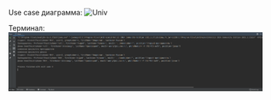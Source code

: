 Use case диаграмма:
![Univ]([https://github.com/CATyPH67/lab10/blob/master/pictures/207662817-e4b4df4f-55f3-48de-8897-cf9a4ecfa045.png](https://github.com/tayuyka/lab10_mispis/blob/master/lab10-master/pictures/207662817-e4b4df4f-55f3-48de-8897-cf9a4ecfa045.png)https://github.com/tayuyka/lab10_mispis/blob/master/lab10-master/pictures/207662817-e4b4df4f-55f3-48de-8897-cf9a4ecfa045.png)

Терминал:
![результат выполнения](https://github.com/tayuyka/lab10_mispis/blob/master/lab10-master/pictures/output.png)
